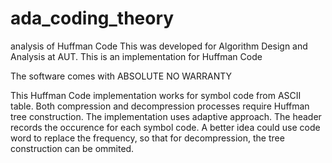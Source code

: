 ada_coding_theory
=================

analysis of Huffman Code
This was developed for Algorithm Design and Analysis at AUT. This is an implementation for Huffman Code
<p>The software comes with ABSOLUTE NO WARRANTY</p>
<p>This Huffman Code implementation works for symbol code from ASCII table. Both compression and decompression processes require Huffman tree construction. The implementation uses adaptive approach. The header records the occurence for each symbol code. A better idea could use code word to replace the frequency, so that for decompression, the tree construction can be ommited. </p>

